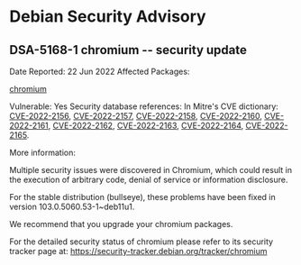 
Debian Security Advisory
========================


DSA-5168-1 chromium -- security update
--------------------------------------



Date Reported:
22 Jun 2022
Affected Packages:

[chromium](https://packages.debian.org/src:chromium)

Vulnerable:
Yes
Security database references:
In Mitre's CVE dictionary: [CVE-2022-2156](https://security-tracker.debian.org/tracker/CVE-2022-2156), [CVE-2022-2157](https://security-tracker.debian.org/tracker/CVE-2022-2157), [CVE-2022-2158](https://security-tracker.debian.org/tracker/CVE-2022-2158), [CVE-2022-2160](https://security-tracker.debian.org/tracker/CVE-2022-2160), [CVE-2022-2161](https://security-tracker.debian.org/tracker/CVE-2022-2161), [CVE-2022-2162](https://security-tracker.debian.org/tracker/CVE-2022-2162), [CVE-2022-2163](https://security-tracker.debian.org/tracker/CVE-2022-2163), [CVE-2022-2164](https://security-tracker.debian.org/tracker/CVE-2022-2164), [CVE-2022-2165](https://security-tracker.debian.org/tracker/CVE-2022-2165).  

More information:

Multiple security issues were discovered in Chromium, which could result
in the execution of arbitrary code, denial of service or information
disclosure.


For the stable distribution (bullseye), these problems have been fixed in
version 103.0.5060.53-1~deb11u1.


We recommend that you upgrade your chromium packages.


For the detailed security status of chromium please refer to
its security tracker page at:
<https://security-tracker.debian.org/tracker/chromium>





